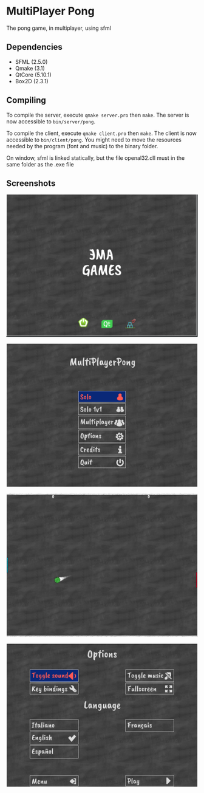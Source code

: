 # MultiPlayer Pong

The pong game, in multiplayer, using sfml

Dependencies
---
- SFML (2.5.0)
- Qmake (3.1)
- QtCore (5.10.1)
- Box2D (2.3.1)

Compiling
---------

To compile the server, execute `qmake server.pro` then `make`. The server is now accessible to `bin/server/pong`.

To compile the client, execute `qmake client.pro` then `make`. The client is now accessible to `bin/client/pong`. You might need to move the resources needed by the program (font and music) to the binary folder.

On window, sfml is linked statically, but the file openal32.dll must in the same folder as the .exe file

Screenshots
-----------

![Splashscreen](examples/splashscreen.png)

![Menu](examples/menu.png)

![Play](examples/play.png)

![Options](examples/options.png)
